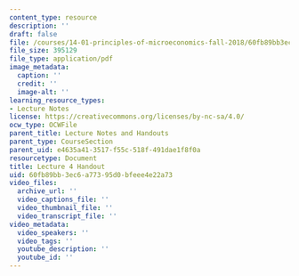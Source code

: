 ```yaml
---
content_type: resource
description: ''
draft: false
file: /courses/14-01-principles-of-microeconomics-fall-2018/60fb89bb3ec6a77395d0bfeee4e22a73_MIT14_01F18_handout4.pdf
file_size: 395129
file_type: application/pdf
image_metadata:
  caption: ''
  credit: ''
  image-alt: ''
learning_resource_types:
- Lecture Notes
license: https://creativecommons.org/licenses/by-nc-sa/4.0/
ocw_type: OCWFile
parent_title: Lecture Notes and Handouts
parent_type: CourseSection
parent_uid: e4635a41-3517-f55c-518f-491dae1f8f0a
resourcetype: Document
title: Lecture 4 Handout
uid: 60fb89bb-3ec6-a773-95d0-bfeee4e22a73
video_files:
  archive_url: ''
  video_captions_file: ''
  video_thumbnail_file: ''
  video_transcript_file: ''
video_metadata:
  video_speakers: ''
  video_tags: ''
  youtube_description: ''
  youtube_id: ''
---
```


